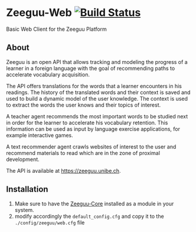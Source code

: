# Zeeguu-Web [![Build Status](https://travis-ci.org/mircealungu/Zeeguu-Web.svg?branch=master)](https://travis-ci.org/mircealungu/Zeeguu-Web)

Basic Web Client for the Zeeguu Platform


## About

Zeeguu is an open API that allows tracking and modeling the progress of a learner in a foreign language with the goal of recommending paths to accelerate vocabulary acquisition.

The API offers translations for the words that a learner encounters in his readings. The history of the translated words and their context is saved and used to build a dynamic model of the user knowledge. The context is used to extract the words the user knows and their topics of interest.

A teacher agent recommends the most important words to be studied next in order for the learner to accelerate his vocabulary retention. This information can be used as input by language exercise applications, for example interactive games.

A text recommender agent crawls websites of interest to the user and recommend materials to read which are in the zone of proximal development.

The API is available at https://zeeguu.unibe.ch.

## Installation

1. Make sure to have the [Zeeguu-Core](https://github.com/mircealungu/Zeeguu-Web/) installed as a module in your system. 
1. modify accordingly the `default_config.cfg` and copy it to the `./config/zeeguu/web.cfg` file
